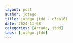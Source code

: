 ```yaml
---
layout: post
author: jotego
title: jotego.jtdd - c3ca161
date: 2024-11-08
categories: [Arcade, jtdd]
tags: [jotego.jtdd]
---
```


